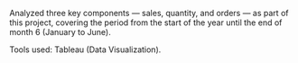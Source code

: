 Analyzed three key components — sales, quantity, and orders — as part of this project, covering the period from the start of the year until the end of month 6 (January to June).

Tools used: Tableau (Data Visualization). 
